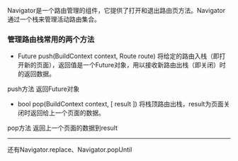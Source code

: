 Navigator是一个路由管理的组件，它提供了打开和退出路由页方法。Navigator通过一个栈来管理活动路由集合。

### 管理路由栈常用的两个方法

* Future push(BuildContext context, Route route)
将给定的路由入栈（即打开新的页面），返回值是一个Future对象，用以接收新路由出栈（即关闭）时的返回数据。

push方法
返回Future对象

* bool pop(BuildContext context, [ result ])
将栈顶路由出栈，result为页面关闭时返回给上一个页面的数据。

pop方法
返回上一个页面的数据到result


---
还有Navigator.replace、Navigator.popUntil